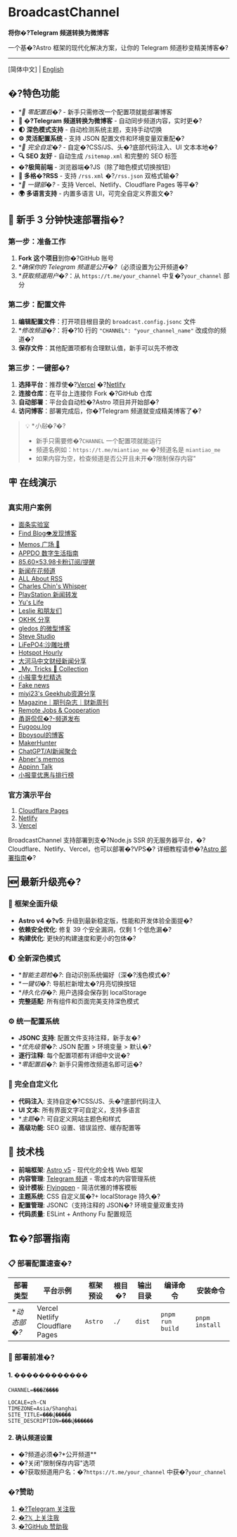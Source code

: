 # BroadcastChannel

**将你�?Telegram 频道转换为微博客**

一个基�?Astro 框架的现代化解决方案，让你的 Telegram 频道秒变精美博客�?

---

[简体中文] | [English](./README.en.md)

## �?特色功能

- \*_🚀 零配置启�?_ - 新手只需修改一个配置项就能部署博客
- **📱 �?Telegram 频道转换为微博客** - 自动同步频道内容，实时更�?
- **🌓 深色模式支持** - 自动检测系统主题，支持手动切换
- **⚙️ 灵活配置系统** - 支持 JSON 配置文件和环境变量双重配�?
- \*_🎨 完全自定�?_ - 自定�?CSS/JS、头�?底部代码注入、UI 文本本地�?
- **🔍 SEO 友好** - 自动生成 `/sitemap.xml` 和完整的 SEO 标签
- **�?极简前端** - 浏览器端�?JS（除了暗色模式切换按钮）
- **📡 多格�?RSS** - 支持 `/rss.xml` �?`/rss.json` 双格式输�?
- \*_🎯 一键部�?_ - 支持 Vercel、Netlify、Cloudflare Pages 等平�?
- **🌍 多语言支持** - 内置多语言 UI，可完全自定义界面文�?

## 🎯 新手 3 分钟快速部署指�?

### 第一步：准备工作

1. **Fork 这个项目**到你�?GitHub 账号
2. \*_确保你的 Telegram 频道是公开�?_（必须设置为公开频道�?
3. \*_获取频道用户�?_：从 `https://t.me/your_channel` 中复�?`your_channel` 部分

### 第二步：配置文件

1. **编辑配置文件**：打开项目根目录的 `broadcast.config.jsonc` 文件
2. \*_修改频道�?_：将�?10 行的 `"CHANNEL": "your_channel_name"` 改成你的频道�?
3. **保存文件**：其他配置项都有合理默认值，新手可以先不修改

### 第三步：一键部�?

1. **选择平台**：推荐使�?[Vercel](https://vercel.com) �?[Netlify](https://netlify.com)
2. **连接仓库**：在平台上连接你 Fork �?GitHub 仓库
3. **自动部署**：平台会自动检�?Astro 项目并开始部�?
4. **访问博客**：部署完成后，你�?Telegram 频道就变成精美博客了�?

> 💡 \**小贴�?*�?
>
> - 新手只需要修�?`CHANNEL` 一个配置项就能运行
> - 频道名例如：`https://t.me/miantiao_me` �?频道名是 `miantiao_me`
> - 如果内容为空，检查频道是否公开且未开�?限制保存内容"

## 🪧 在线演示

### 真实用户案例

- [面条实验室](https://memo.miantiao.me/)
- [Find Blog👁发现博客](https://broadcastchannel.pages.dev/)
- [Memos 广场 🎪](https://now.memobbs.app/)
- [APPDO 数字生活指南](https://mini.appdo.xyz/)
- [85.60×53.98卡粉订阅/提醒](https://tg.docofcard.com/)
- [新闻在花频道](https://tg.istore.app/)
- [ALL About RSS](https://blog.rss.tips/)
- [Charles Chin's Whisper](https://memo.eallion.com/)
- [PlayStation 新闻转发](https://playstationnews.pages.dev)
- [Yu's Life](https://daily.pseudoyu.com/)
- [Leslie 和朋友们](https://tg.imlg.co/)
- [OKHK 分享](https://tg.okhk.net/)
- [gledos 的微型博客](https://microblogging.gledos.science)
- [Steve Studio](https://tgc.surgeee.me/)
- [LiFePO4:沙雕吐槽](https://lifepo4.top)
- [Hotspot Hourly](https://hourly.top/)
- [大河马中文财经新闻分享](https://a.xiaomi318.com/)
- [\_My. Tricks 🎩 Collection](https://channel.mykeyvans.com)
- [小报童专栏精选](https://xiaobaotong.genaiprism.site/)
- [Fake news](https://fake-news.csgo.ovh/)
- [miyi23's Geekhub资源分享](https://gh.miyi23.top/)
- [Magazine｜期刊杂志｜财新周刊](https://themagazine.top)
- [Remote Jobs & Cooperation](https://share-remote-jobs.vercel.app/)
- [甬哥侃侃�?-频道发布](https://ygkkktg.pages.dev)
- [Fugoou.log](https://fugoou.xyz)
- [Bboysoul的博客](https://tg.bboy.app/)
- [MakerHunter](https://share.makerhunter.com/)
- [ChatGPT/AI新闻聚合](https://g4f.icu/)
- [Abner's memos](https://memos.abnerz6.top/)
- [Appinn Talk](https://talk.appinn.net/)
- [小报童优惠与排行榜](https://youhui.xiaobaoto.com/)

### 官方演示平台

1. [Cloudflare Pages](https://broadcast-channel.pages.dev/)
2. [Netlify](https://broadcast-channel.netlify.app/)
3. [Vercel](https://broadcast-channel.vercel.app/)

BroadcastChannel 支持部署到支�?Node.js SSR 的无服务器平台，�?Cloudflare、Netlify、Vercel，也可以部署�?VPS�?
详细教程请参�?[Astro 部署指南](https://docs.astro.build/zh-cn/guides/deploy/)�?

## 🆕 最新升级亮�?

### 🚀 框架全面升级

- **Astro v4 �?v5**: 升级到最新稳定版，性能和开发体验全面提�?
- **依赖安全优化**: 修复 39 个安全漏洞，仅剩 1 个低危漏�?
- **构建优化**: 更快的构建速度和更小的包体�?

### 🌓 全新深色模式

- \*_智能主题检�?_: 自动识别系统偏好（深�?浅色模式�?
- \*_一键切�?_: 导航栏新增太�?月亮切换按钮
- \*_持久化存�?_: 用户选择会保存到 localStorage
- **完整适配**: 所有组件和页面完美支持深色模式

### ⚙️ 统一配置系统

- **JSONC 支持**: 配置文件支持注释，新手友�?
- \*_优先级管�?_: JSON 配置 > 环境变量 > 默认�?
- **逐行注释**: 每个配置项都有详细中文说�?
- \*_零配置启�?_: 新手只需修改频道名即可运�?

### 🎨 完全自定义化

- **代码注入**: 支持自定�?CSS/JS、头�?底部代码注入
- **UI 文本**: 所有界面文字可自定义，支持多语言
- \*_主题�?_: 可自定义网站主题色和样式
- **高级功能**: SEO 设置、错误监控、缓存配置等

## 🧱 技术栈

- **前端框架**: [Astro v5](https://astro.build/) - 现代化的全栈 Web 框架
- **内容管理**: [Telegram 频道](https://telegram.org/tour/channels) - 零成本的内容管理系统
- **设计模板**: [Flyingpen](https://github.com/Flyingpen) - 简洁优雅的博客模板
- **主题系统**: CSS 自定义属�?+ localStorage 持久�?
- **配置管理**: JSONC（支持注释的 JSON�? 环境变量双重支持
- **代码质量**: ESLint + Anthony Fu 配置规范

## 🏗�?部署指南

### 📋 部署配置速查�?

| 部署类型     | 平台示例                                | 框架预设 | 根目�? | 输出目录 | 编译命令         | 安装命令       |
| ------------ | --------------------------------------- | -------- | ------ | -------- | ---------------- | -------------- |
| \*_动态部�?_ | Vercel<br/>Netlify<br/>Cloudflare Pages | `Astro`  | `./`   | `dist`   | `pnpm run build` | `pnpm install` |

### 🔧 部署前准�?

#### 1. ������������

```env
CHANNEL=���Ƶ����
```

```env
LOCALE=zh-CN
TIMEZONE=Asia/Shanghai
SITE_TITLE=���վ�����
SITE_DESCRIPTION=���վ������
```

#### 2. 确认频道设置

- �?频道必须�?\*公开频道\*\*
- �?关闭"限制保存内容"选项
- �?获取频道用户名：�?`https://t.me/your_channel` 中获�?`your_channel`

### �?赞助

1. [�?Telegram 关注我](https://t.me/miantiao_me)
2. [�?𝕏 上关注我](https://404.li/x)
3. [�?GitHub 赞助我](https://github.com/Flyingpen)
